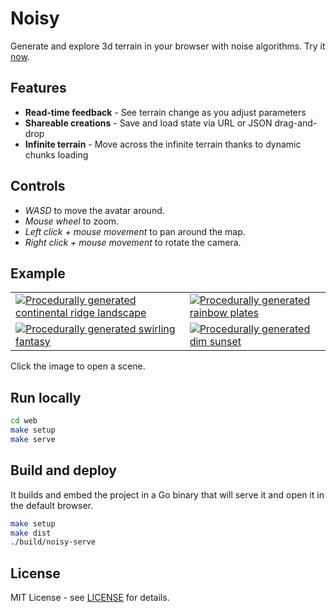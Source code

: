 # Noisy

Generate and explore 3d terrain in your browser with noise algorithms.
Try it [now](https://mooss.github.io/noisy/acorn).

## Features

- **Read-time feedback** - See terrain change as you adjust parameters
- **Shareable creations** - Save and load state via URL or JSON drag-and-drop
- **Infinite terrain** - Move across the infinite terrain thanks to dynamic chunks loading

## Controls

- *WASD* to move the avatar around.
- *Mouse wheel* to zoom.
- *Left click + mouse movement* to pan around the map.
- *Right click + mouse movement* to rotate the camera.

## Example

<table>
  <tr>
    <td>
      <a title="Continental ridges" href="https://mooss.github.io/noisy/bean/?q=N4IghgDiBcoMY1GAjjcAvEAaEAFRIAojAIwBsAnAHQCsZAHBQOz1MAMjATJyZzgGIwAtCXoAWKmM5sybAMz16nMWIqKcAcRg0KnKmzFyxNQzWXc5AXxxgAngWLQQ9gWhcgtTgO4hL1kABGBGBoYABOvv5gAM4ECLAgAEpoAJLY4IJOYCE2AKpoAMLpEGEApgBuAJYA9gCu0QDKleilbr44QQkhWQAukTYA1nEElWitNkXe6fgJjiDl6Znz6Z5sVAqccpxkO9tkCiycfh3BoQA2_eAA6sNdAFqh2elgAIpoAEJhlQDmABY9AAI4NUAHY9Sog0pg56OJAAKwIADkYGsyFEFglkVkAGaXMDvFFUNT-TpIUIANUu3wIpPAoQAKu0QPEkGBWglad1wA0mSyQAApAgAaRppyyYAQ_j5YAAGmgfMdwFjQJzQgB5XnBEVZak2NJZX7PMC01VOaqahLUjlikB9KUEQ1OXGKqAJAAmY3SqCcAA90hEnEMcCC0LUmbEEqMnABbdIIpwXHAepytPxp_wAWTQIpwABFRV1HqN7V0AIIwPQkGwATTQjJsYEdKptdpwfMdIGd_nz1sL4o9JaQPhTzyz4uefqc5bzBbJWQAEhbQIKEn1e3OQObByArc2-7alyAO12cK7QMmQIucN6QJgcAGQEGQCGnGH_BHQFGQLGcPGQImQAvVNFQJdc6TNQ9d0CG0CW3DUnDeHBJhAacjzQE8QDPQC0AWa80DvEAHyvZ9SCoNEcA_EAvx_EA_wAoDIn8AAZWdwPAN822CWMwK5LdOMtViuVbZkHQrCgXQIC8bjwpw0nvNAnxfEAOJASjqLjNB6M9NMG1xHi0D4kSBP0pxYP40B4JARCQGQ1DHS2CT3TQSkZNvf0FPSJSHnfEY0Bouj0gYnTaOCTwQHyGwVxAWsbB7EA5XTHAxxAWD0zShsoLAZIslGGwZnAIIbBYrIQz8IA...">
        <img src="https://mooss.github.io/noisy/bean/scenes/continental-ridges.jpeg" alt="Procedurally generated continental ridge landscape"/>
      </a>
    </td>
    <td>
      <a title="Rainbow plates" href="https://mooss.github.io/noisy/bean/?q=N4IghgDiBcoMY1GAjjcAvEAaEAFRIAojAIwAsATAHQkDMADAKwAcAbAOz23NcU4BiMZuyqUybMiVbl2FVsxwBxGI3bMqjAJya5ZRmXoTWAXxxgAngWLRy1Ok030pj_ZsYChIyvsrt2ZdikKPhBlaGoDEkN_HUZ9Ck1aAFMAWgpaY1MQACMCMDQwACcQTLMAZwIEWBAAJTRMM0FoEAAPbHAAVTQAYXaIQqSANwBLAHsAVzKAZWH0JJgKRhMcXOr85rAAFxKssABrSoJhtDazXuaAd3b8ausQQfam-_aw-ioGWXlZEjoyVkoSKUcnkCgAbHZmADqhzWAC0CmB8mYAIpoGpgYYAO2yoyuZmsSAAVgQAHIwN7LcAPapkjYAMwh4AAQmgrllVkgCgA1RkAcwIHPABQAKiUcFUkGB5tVBetwFMxSAJSAAFIEADSApBGzACCyyrAAA1SOwgWBaaBZQUAPKKg2a6CsMwASVIZDMYEFVuaoztBH5Mu1IG2-oIAAs0AygVBqgATUjvHCoZqnEDFZoHHCYtDjRUVarHZoAW3axOa4Jw8ea80ytayAFkCmScAARLVrBHHUNrACCBQQZgAmuSaOwPRHAx3miHxeHI4y25POTr492kFdq-0wI2dVu2s0-6328vwAAJP3VNXVbZLoU-i-gAOWoMzpVz4uMmOgKskRMgZMgK6ODphSWYJswjBZPmoCFiAJY4GWIAViAVYgDWQIsrecq-muIBPsCU4gCyuG2s0qI4OcICHiAE4gFGWRfihaAPEm9TtOmIDnmBNhUJS0EgLB8EgIhyGoehWQADLHne4C5rhYAllhaA4bO1T4d6wYPjRCyaNGBCodCrHNEBaZoJmIDZs0ck4PxgmlmgoloOJHoMkp964epQbEapoCkSA5EgJR1ETrQFB6XGaA8kZIANKZGbtJZIDwlBRxoEJIntGJOxZGWSBhCAXRmFeIDDmYi4gMadY4Duml1nVuxgPhYB1BsxxmDc4C5GYUkbNmmRAA..">
        <img src="https://mooss.github.io/noisy/bean/scenes/rainbow-plates.jpeg" alt="Procedurally generated rainbow plates"/>
      </a>
    </td>
  </tr>
  <tr>
    <td>
      <a title="Swirling fantasy" href="https://mooss.github.io/noisy/bean/?q=N4IghgDiBcoMY1GAjjEAxATgU2yANCAAqIgCiMATAAwDsAdAKy0BsAHACwCc1AzJZ2ptC6GAFpKvavQ6M2lASzm1eHWoQDiVXl3oBGPbS4HajRnsqm2AX0JgAnqQrQ9LXVzMeeXNntnCMcUYOGS4wrhZeFhVaIVVNKl1KZjljWgM9Lg5eG1sQACNSMDQwTBBrPLAAZ1IEWBAAJTQALwJwUWgQAA82sABVNABhNogcADcASwB7AFcqgGUJ5rxoZJY8wvrizrAAF3LKgGta0gm0HrthzoB3NpJ652kFbnDX1_VA6Cf-N9-uVgSX3olBebh4Kh8emo1D0vAqhE2SBKABsDnYAOonLYALRKYGKdgAimh0GAAHa7aqOOzOJAAK1IADkYNJ1nYxkySgAzNHgABCLPotEoGyKJQAaryAOakRHgEoAFXKhDqSDAK1Acu24HmypAqpAAClSABpWVinZgBB5A1gAAaMGy8PAzPqWpKAHk9bazdBeB8wABJR0BsBy92dKbe0gyt0WkD7G2kAAWaB5zqg9QAJjA9PQuIRUJ1g4Qyp1joQyWgZnqavUzp0ALZtBmdVGEHOdPAVHt5ACyJWZhAAIuatnizkmtgBBKj5uwATUFmTsYFTcfHnUTKpTad5o43SMtOanSFuXd6A8tvR6nVnI7HR_AAAlo_VjfV9of5ZG36BY5q8bbvqu6dOmeSZqAnYgByhYwIwpZoBWIBVp0NZ5HWoANiAzaEK2IDtiA0Hds6ArftqUaniAAEFPGApUV6d5tFcIDEoQ64gOBhCQURaCvnBxZtGWIDIahIDoYQmEgNhuEgPhhHEQceQADKPj-4ASSBWzNuRaCUTu9Q0RGCZ_iAHFgCeEGkJ2eZ6AJCEgMJonVrWpxoLJ8ltIpParjyum_lRRl0aZjEgPeIAsWxZkwLwegZtZaCYgJLCIUCKUoXirn1u5LZoApaAkXkrZIFoQIcJQdgftIch2Ae0i0LkzpXiAqm9m1lRgDRYBNDsZx2Pc4CFHYqk7FWFRAA">
        <img src="https://mooss.github.io/noisy/bean/scenes/swirling-fantasy.jpeg" alt="Procedurally generated swirling fantasy"/>
      </a>
    </td>
    <td>
      <a title="Dim sunset" href="https://mooss.github.io/noisy/bean/?q=N4IghgDiBcoMY1GAjjEAxATgU2yANCAAqIgCiMAjAEwDsAdAJzMuuMAcArNYejALQ1q9AAwBmNo1oAWaXU6EA4jGqcRoiWxmdO7AL6EwAT1IVoIE7zSWQy8wHcQegyABGpMGjCYnLsAGdSBFgQACU0AEkCcD5zPEMAVTQ4AEtMOAAbeJAIHAA3FIB7AFd_AGUUgC88cxMXdxDPczAAF19DAGsg0hS0AA9osABhNEdCEhCzdRERWklJHQA2K2h1RhF2ebYFWxh1NU5nQgakLwz28AB1bsaALS8wT0MARTQy4oA7f2w2wzMkABWpAAcl4AGZOQx5EGjC5gABC_Uhbg8XgAahcAOakE7gLwAFWRwSQYBqoFxTXAZSJpAAUqQANI41HNMAIFzE8AADRUIiO4FBIQpXgA8jTGkzmtjDFFmgALQZgXHC8yFcWgbFClkgNoc0gK8wQ_lQEIAEzQ2VQ5gGhB85i6hA-aGKyMCIV65gAttEgeZzoRzXFfM5-QBZNBMwgAEWZjQevT1jQAgl4EIYAJpoQmGMAG8na3WETkGkBGlwxrVx1nmxNIRxBwzh1mDAbmFPR2OnZoACXVIHpITala7IDVtZAmvzVZ1fZLZcIJtAgZAvcIVpAlWidpADpATvMLpcbtAHpA3sIvpA_pAy7wIcIiOHeNVfcnKOniPHYvMr0IIzb0Rzhci43mgq4gOum62mgu77iAh6EMeICnueICXtet7BoQAAynbPuACEgJyYDek-lJjkWpBviqM7jkBxqkMujzRFaOx2msjp7PQXBHj0aCoeh0SYfe4BgBCZFoBRRFUXhlKfpRITfiA7YgP-ymAWg845IxaAYmuaBQSA26wWg9y8e6_E-mgGEWlhaEeHY6hiDw4ADuoizLOAFbqLQ-giU2IC4SGwUiY8b5gOEzS9IYEzgO4hi4c0TrOEAA">
        <img src="https://mooss.github.io/noisy/bean/scenes/dim-sunset.jpeg" alt="Procedurally generated dim sunset"/>
      </a>
    </td>
  </tr>
</table>
Click the image to open a scene.

## Run locally

```bash
cd web
make setup
make serve
```

## Build and deploy

It builds and embed the project in a Go binary that will serve it and open it in the default browser.
```bash
make setup
make dist
./build/noisy-serve
```

## License

MIT License - see [LICENSE](LICENSE) for details.
